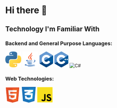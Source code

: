 # Hi there 👋

## Technology I'm Familiar With
### Backend and General Purpose Languages:
<div align="start">
    <img src="img/Python.png" height="50px" title="Python">
    <img src="img/Java.png" height="50px" title="Java">
    <img src="img/C.png" height="50px" title="C">
    <img src="img/CPP.png" height="50px" title="C++">
    <img src="img/C#.png" height="50px" title="C#">
</div>

### Web Technologies:
<div align="start">
    <img src="img/HTML.png" height="50px" title="HTML">
    <img src="img/CSS.png" height="50px" title="CSS">
    <img src="img/JS.png" height="50px" title="JS">
</div>
